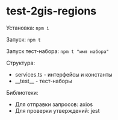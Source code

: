 # test-2gis-regions

Установка: `npm i`

Запуск: `npm t`

Запуск тест-набора: `npm t "имя набора"`

Структура:
- services.ts - интерфейсы и константы
- \_\_test\_\_ - тест-наборы

Библиотеки:
- Для отправки запросов: axios
- Для проверки утверждений: jest